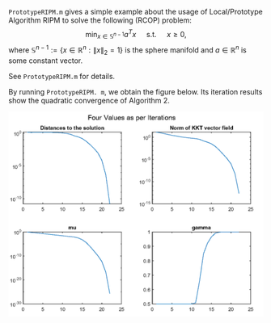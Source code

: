 `PrototypeRIPM.m` gives a simple example about the usage of Local/Prototype Algorithm RIPM to solve the following (RCOP) problem:
$$
\min _{x \in \mathbb{S}^{n-1}} a^T x \quad \text { s.t. } \quad x \geq 0,
$$
where $\mathbb{S}^{n-1}:=\left\{x \in \mathbb{R}^n:\|x\|_2=1\right\}$ is the sphere manifold and $a \in \mathbb{R}^n$ is some constant vector. 

See `PrototypeRIPM.m` for details. 

By running `PrototypeRIPM. m`, we obtain the figure below. Its iteration results show the quadratic convergence of Algorithm 2.

<img src="result.png" alt="result" style="zoom:80%;" />